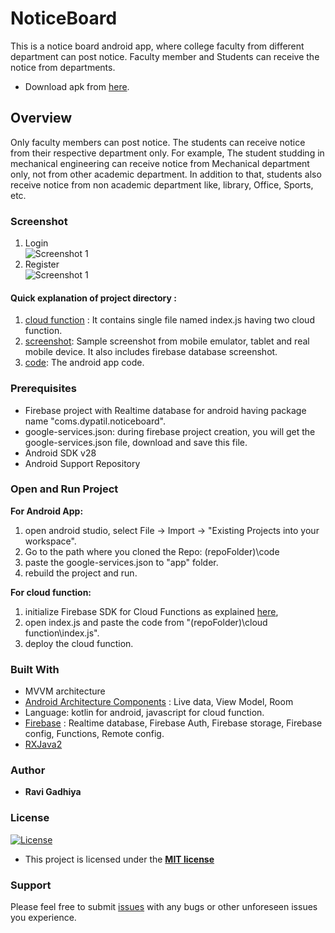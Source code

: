 # NoticeBoard

This is a notice board android app, where college faculty from different department can post notice. Faculty member and Students can receive the notice from departments.
- Download apk from [here](https://github.com/Ravi879/NoticeBoard/raw/master/Noticeboard.apk).

## Overview

Only faculty members can post notice. The students can receive notice from their respective department only.
For example, The student studding in mechanical engineering can receive notice from Mechanical department only, not from other academic department. In addition to that, students also receive notice from  non academic department like, library, Office, Sports, etc.

### Screenshot
1. Login <br>
![Screenshot 1](https://github.com/Ravi879/NoticeBoard/raw/master/Screenshot/login.jpg "")
2. Register <br>
![Screenshot 1](https://github.com/Ravi879/NoticeBoard/raw/master/Screenshot/register.jpg "")

 #### Quick explanation of project directory :
1. [cloud function](https://github.com/Ravi879/NoticeBoard/tree/master/cloud%20function) : It contains single file named index.js having two cloud function.
2. [screenshot](https://github.com/Ravi879/NoticeBoard/tree/master/Screenshot): Sample screenshot from mobile emulator, tablet and real mobile device. It also includes firebase database screenshot.
3. [code](https://github.com/Ravi879/NoticeBoard/tree/master/code): The android app code.

### Prerequisites

- Firebase project with Realtime database for android having package name "coms.dypatil.noticeboard".
- google-services.json:  during firebase project creation, you will get the google-services.json file, download and save this file.
- Android SDK v28
-  Android Support Repository

### Open and Run Project

<b>For Android App:</b>
1. open android studio, select File -> Import -> "Existing Projects into your workspace".
2. Go to the path where you cloned the Repo: (repoFolder)\code
3. paste the google-services.json to "app" folder.
4. rebuild the project and run.

<b>For cloud function:</b>
1. initialize Firebase SDK for Cloud Functions as explained [here](https://firebase.google.com/docs/functions/get-started),
2. open index.js and paste the code from  "(repoFolder)\cloud function\index.js".
3. deploy the cloud function.


### Built With

- MVVM architecture
- [Android Architecture Components](https://developer.android.com/topic/libraries/architecture/) : Live  data, View Model, Room
- Language:  kotlin for android, javascript for cloud function.
- [Firebase](https://firebase.google.com) : Realtime database, Firebase Auth, Firebase storage, Firebase config, Functions, Remote config.
- [RXJava2](https://github.com/ReactiveX/RxJava)

### Author

- **Ravi Gadhiya**

### License

[![License](http://img.shields.io/:license-mit-blue.svg?style=flat-square)](http://badges.mit-license.org)

- This project is licensed under the **[MIT license](http://opensource.org/licenses/mit-license.php)**

### Support

Please feel free to submit [issues](https://github.com/Ravi879/NoticeBoard/issues) with any bugs or other unforeseen issues you experience.